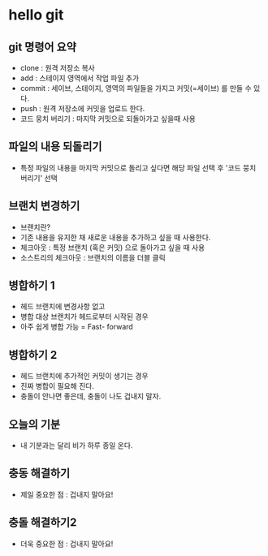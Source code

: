 # hello git

## git 명령어 요약
- clone : 원격 저장소 복사
- add : 스테이지 영역에서 작업 파일 추가
- commit : 세이브, 스테이지, 영역의 파일들을 가지고 커밋(=세이브) 를 만들 수 있다.
- push : 원격 저장소에 커밋을 업로드 한다. 
- 코드 뭉치 버리기 : 마지막 커밋으로 되돌아가고 싶을때 사용 

## 파일의 내용 되돌리기

- 특정 파일의 내용을 마지막 커밋으로 돌리고 싶다면 해당 파일 선택 후 '코드 뭉치 버리기' 선택 

## 브랜치 변경하기

- 브랜치란? 
- 기존 내용을 유지한 채 새로운 내용을 추가하고 싶을 때 사용한다. 
- 체크아웃 : 특정 브랜치 (혹은 커밋) 으로 돌아가고 싶을 때 사용
- 소스트리의 체크아웃 : 브랜치의 이름을 더블 클릭 

## 병합하기 1

- 헤드 브랜치에 변경사항 없고
- 병합 대상 브랜치가 헤드로부터 시작된 경우
- 아주 쉽게 병합 가능 = Fast- forward

## 병합하기 2

- 헤드 브랜치에 추가적인 커밋이 생기는 경우
- 진짜 병합이 필요해 진다.
- 충돌이 안나면 좋은데, 충돌이 나도 겁내지 말자.


## 오늘의 기분

- 내 기분과는 달리 비가 하루 종일 온다. 

## 충동 해결하기

- 제일 중요한 점 : 겁내지 말아요! 

## 충돌 해결하기2
- 더욱 중요한 점 : 겁내지 말아요!

